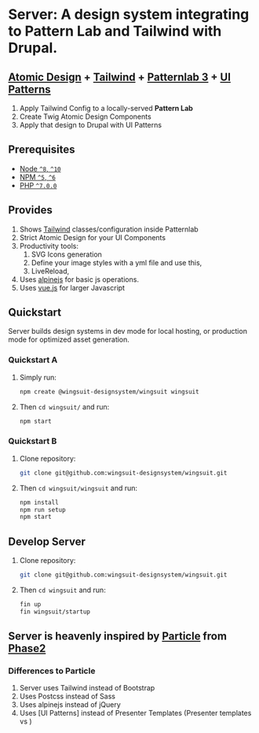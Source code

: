 # Server: A design system integrating to Pattern Lab and Tailwind with Drupal.

## [Atomic Design](https://bradfrost.com/blog/post/atomic-web-design/) + [Tailwind](tailwindcss.com/) + [Patternlab 3](https://patternlab.io/) + [UI Patterns](https://www.drupal.org/project/ui_patterns)

1.  Apply Tailwind Config to a locally-served **Pattern Lab**
1.  Create Twig Atomic Design Components
1.  Apply that design to Drupal with UI Patterns

## Prerequisites

- [Node `^8`, `^10`](https://nodejs.org)
- [NPM `^5`, `^6`](https://www.npmjs.com/)
- [PHP `^7.0.0`](https://php.net)

## Provides
1.  Shows [Tailwind](tailwindcss.com/) classes/configuration inside Patternlab
1.  Strict Atomic Design for your UI Components
1.  Productivity tools:
    1.  SVG Icons generation
    1.  Define your image styles with a yml file and use this,
    1.  LiveReload,
1.  Uses [alpinejs](https://github.com/alpinejs/alpine) for basic js operations.
1.  Uses [vue.js](https://vuejs.org/) for larger Javascript


## Quickstart

Server builds design systems in dev mode for local hosting, or production mode for optimized asset generation.

### Quickstart A

1. Simply run:

   ```bash
   npm create @wingsuit-designsystem/wingsuit wingsuit
   ```

1. Then `cd wingsuit/` and run:

   ```bash
   npm start
   ```

### Quickstart B
1. Clone repository:

   ```bash
   git clone git@github.com:wingsuit-designsystem/wingsuit.git
   ```

1. Then `cd wingsuit/wingsuit` and run:

   ```bash
   npm install
   npm run setup
   npm start
   ```

## Develop Server
1. Clone repository:

   ```bash
   git clone git@github.com:wingsuit-designsystem/wingsuit.git
   ```

1. Then `cd wingsuit` and run:

   ```bash
   fin up
   fin wingsuit/startup
   ```
## Server is heavenly inspired by [Particle](https://github.com/phase2/particle) from [Phase2](https://www.phase2technology.com/)
### Differences to Particle
1.  Server uses Tailwind instead of Bootstrap
1.  Uses Postcss instead of Sass
1.  Uses alpinejs instead of jQuery
1.  Uses [UI Patterns] instead of Presenter Templates (Presenter templates vs )
